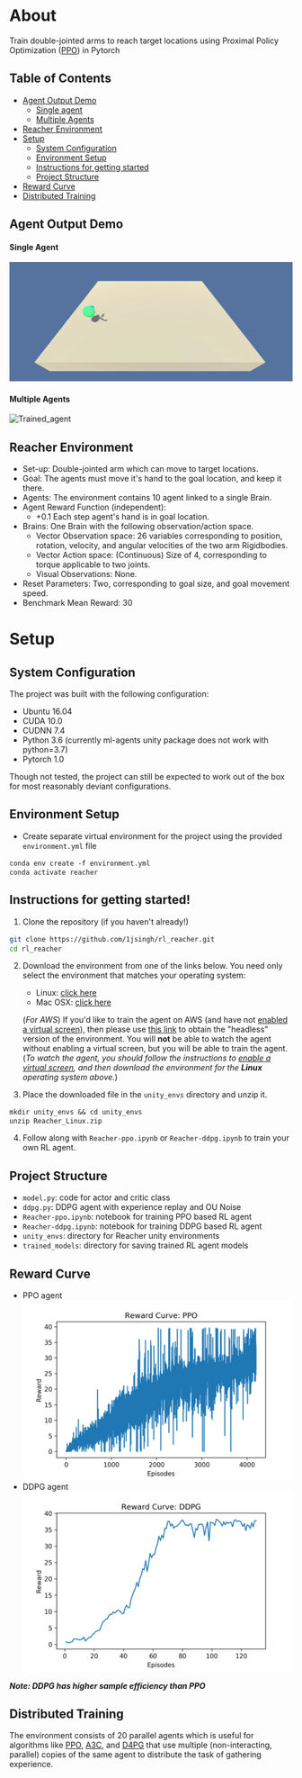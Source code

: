 # About
Train double-jointed arms to reach target locations using Proximal Policy Optimization ([PPO](https://arxiv.org/pdf/1707.06347.pdf)) in Pytorch

## Table of Contents

* [Agent Output Demo](#agent-output-demo)
  - [Single agent](#single-agent)
  - [Multiple Agents](#multiple-agents)
* [Reacher Environment](reacher-environment)
* [Setup](#setup)
    * [System Configuration](#system-configuration)
    * [Environment Setup](#environment-setup)
    * [Instructions for getting started](#instructions-for-getting-started)
    * [Project Structure](#project-structure)
* [Reward Curve](#reward-curve)
* [Distributed Training](#distributed-training)

## Agent Output Demo

#### Single Agent
![Trained_agent](images/trained_agent_single)

#### Multiple Agents
![Trained_agent](images/trained_agent_multi)

## Reacher Environment
* Set-up: Double-jointed arm which can move to target locations.
* Goal: The agents must move it's hand to the goal location, and keep it there.
* Agents: The environment contains 10 agent linked to a single Brain.
* Agent Reward Function (independent): 
  * +0.1 Each step agent's hand is in goal location.
* Brains: One Brain with the following observation/action space.
  * Vector Observation space: 26 variables corresponding to position, rotation, velocity, and angular velocities of the two arm Rigidbodies.
  * Vector Action space: (Continuous) Size of 4, corresponding to torque applicable to two joints.
  * Visual Observations: None.
* Reset Parameters: Two, corresponding to goal size, and goal movement speed.
* Benchmark Mean Reward: 30


# Setup

## System Configuration
The project was built with the following configuration:

* Ubuntu 16.04
* CUDA 10.0
* CUDNN 7.4
* Python 3.6 (currently ml-agents unity package does not work with python=3.7)
* Pytorch 1.0

Though not tested, the project can still be expected to work out of the box for most reasonably deviant configurations.

## Environment Setup

* Create separate virtual environment for the project using the provided `environment.yml` file
```
conda env create -f environment.yml
conda activate reacher
```

## Instructions for getting started!

1. Clone the repository (if you haven't already!)
```bash
git clone https://github.com/1jsingh/rl_reacher.git
cd rl_reacher
```

2. Download the environment from one of the links below.  You need only select the environment that matches your operating system:

    
    - Linux: [click here](https://drive.google.com/open?id=1bYnxylT-8w3f4kp1Sdh-njjJ8pR1CerH)
    - Mac OSX: [click here](https://drive.google.com/open?id=1ZkONgq-RN6MTzEv7Y_Y9r3jv7aWZdc65)

    (_For AWS_) If you'd like to train the agent on AWS (and have not [enabled a virtual screen](https://github.com/Unity-Technologies/ml-agents/blob/master/docs/Training-on-Amazon-Web-Service.md)), then please use [this link](https://drive.google.com/open?id=1q9HEMJVIOyKlSFg46l0Mgg3tQI4ovJ8w) to obtain the "headless" version of the environment.  You will **not** be able to watch the agent without enabling a virtual screen, but you will be able to train the agent.  (_To watch the agent, you should follow the instructions to [enable a virtual screen](https://github.com/Unity-Technologies/ml-agents/blob/master/docs/Training-on-Amazon-Web-Service.md), and then download the environment for the **Linux** operating system above._)
       
3. Place the downloaded file in the `unity_envs` directory and unzip it.
  ```
  mkdir unity_envs && cd unity_envs
  unzip Reacher_Linux.zip
  ```

4. Follow along with `Reacher-ppo.ipynb` or `Reacher-ddpg.ipynb` to train your own RL agent. 


## Project Structure
* `model.py`: code for actor and critic class
* `ddpg.py`: DDPG agent with experience replay and OU Noise
* `Reacher-ppo.ipynb`: notebook for training PPO based RL agent
* `Reacher-ddpg.ipynb`: notebook for training DDPG based RL agent
* `unity_envs`: directory for Reacher unity environments
* `trained_models`: directory for saving trained RL agent models

## Reward Curve
* PPO agent
  <img src='images/reward_curve-ppo.png' alt='reward_curve-ppo'>
* DDPG agent
  <img src='images/reward_curve-ddpg.png' alt='reward_curve-ddpg'>

***Note: DDPG has higher sample efficiency than PPO***

## Distributed Training

The environment consists of 20 parallel agents which is useful for algorithms like [PPO](https://arxiv.org/pdf/1707.06347.pdf), [A3C](https://arxiv.org/pdf/1602.01783.pdf), and [D4PG](https://openreview.net/pdf?id=SyZipzbCb) that use multiple (non-interacting, parallel) copies of the same agent to distribute the task of gathering experience.
